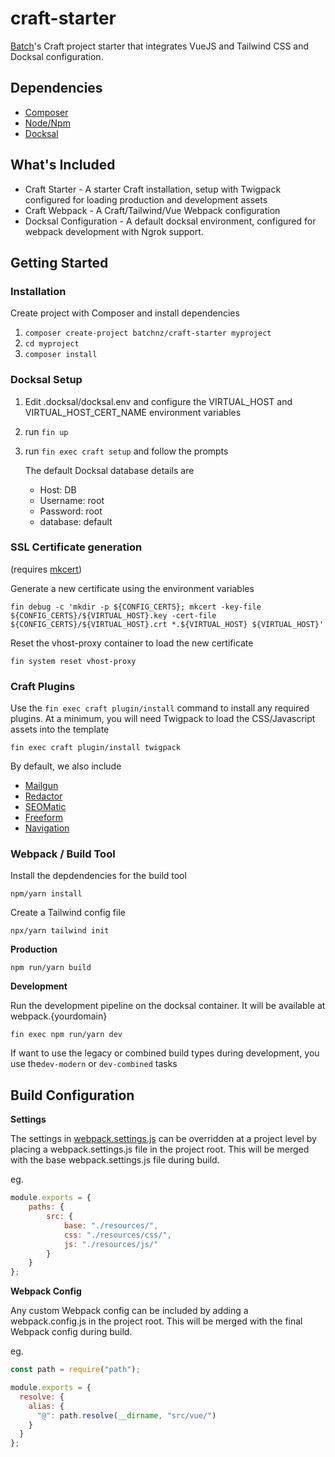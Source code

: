 # craft-starter

[Batch](https://batch.nz)'s Craft project starter that integrates VueJS and Tailwind CSS and Docksal configuration.

## Dependencies

* [Composer](https://getcomposer.org/)
* [Node/Npm](https://nodejs.org/en/)
* [Docksal](https://docksal.io/)

## What's Included

* Craft Starter - A starter Craft installation, setup with Twigpack configured for loading production and development assets
* Craft Webpack - A Craft/Tailwind/Vue Webpack configuration
* Docksal Configuration - A default docksal environment, configured for webpack development with Ngrok support.



## Getting Started
### Installation

Create project with Composer and install dependencies

1. `composer create-project batchnz/craft-starter myproject`
2. `cd myproject`
3. `composer install`

### Docksal Setup
1. Edit .docksal/docksal.env and configure the VIRTUAL_HOST and VIRTUAL_HOST_CERT_NAME environment variables

2. run `fin up`

3. run `fin exec craft setup` and follow the prompts

   The default Docksal database details are

   * Host: DB
   * Username: root
   * Password: root
   * database: default

### SSL Certificate generation
(requires [mkcert](https://docs.docksal.io/tools/mkcert))

Generate a new certificate using the environment variables

`fin debug -c 'mkdir -p ${CONFIG_CERTS}; mkcert -key-file ${CONFIG_CERTS}/${VIRTUAL_HOST}.key -cert-file ${CONFIG_CERTS}/${VIRTUAL_HOST}.crt *.${VIRTUAL_HOST} ${VIRTUAL_HOST}'`

Reset the vhost-proxy container to load the new certificate

`fin system reset vhost-proxy`

### Craft Plugins
Use the `fin exec craft plugin/install` command to install any required plugins.
At a minimum, you will need Twigpack to load the CSS/Javascript assets into the template

 `fin exec craft plugin/install twigpack`

By default, we also include

* [Mailgun](https://github.com/craftcms/mailgun)
* [Redactor](https://github.com/craftcms/redactor)
* [SEOMatic](https://github.com/nystudio107/craft-seomatic)
* [Freeform](https://github.com/solspace/craft3-freeform)
* [Navigation](https://github.com/verbb/navigation)

### Webpack / Build Tool
Install the depdendencies for the build tool

`npm/yarn install`

Create a Tailwind config file

`npx/yarn tailwind init`

**Production**

`npm run/yarn build`

**Development**

Run the development pipeline on the docksal container. It will be available at webpack.{yourdomain}

`fin exec npm run/yarn dev`

If want to use the legacy or combined build types during development, you use the`dev-modern` or `dev-combined` tasks

## Build Configuration

**Settings**

The settings in [webpack.settings.js](https://github.com/batchnz/craft-webpack/blob/master/webpack.settings.js) can be overridden at a project level by placing a webpack.settings.js file in the project root. This will be merged with the base webpack.settings.js file during build.

eg.

```javascript
module.exports = {
    paths: {
        src: {
            base: "./resources/",
            css: "./resources/css/",
            js: "./resources/js/"
        }
    }
};
```

**Webpack Config**

Any custom Webpack config can be included by adding a webpack.config.js in the project root. This will be merged with the final Webpack config during build.

eg. 

```javascript
const path = require("path");

module.exports = {
  resolve: {
    alias: {
      "@": path.resolve(__dirname, "src/vue/")
    }
  }
};
```

